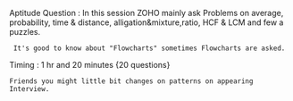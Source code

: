 Aptitude Question :
  In this session ZOHO mainly ask Problems on average, probability, time & distance, alligation&mixture,ratio, HCF & LCM and few a puzzles.
     
     It's good to know about "Flowcharts" sometimes Flowcharts are asked. 

Timing :
  1 hr and 20 minutes {20 questions}
  
    Friends you might little bit changes on patterns on appearing Interview. 
